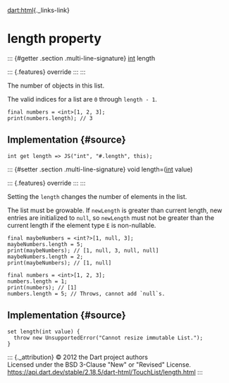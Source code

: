 [dart:html](../../dart-html/dart-html-library){._links-link}

length property
===============

::: {#getter .section .multi-line-signature}
[int](../../dart-core/int-class) length

::: {.features}
override
:::
:::

The number of objects in this list.

The valid indices for a list are `0` through `length - 1`.

``` {.language-dart data-language="dart"}
final numbers = <int>[1, 2, 3];
print(numbers.length); // 3
```

Implementation {#source}
--------------

``` {.language-dart data-language="dart"}
int get length => JS("int", "#.length", this);
```

::: {#setter .section .multi-line-signature}
void length=([int](../../dart-core/int-class) value)

::: {.features}
override
:::
:::

Setting the `length` changes the number of elements in the list.

The list must be growable. If `newLength` is greater than current
length, new entries are initialized to `null`, so `newLength` must not
be greater than the current length if the element type `E` is
non-nullable.

``` {.language-dart data-language="dart"}
final maybeNumbers = <int?>[1, null, 3];
maybeNumbers.length = 5;
print(maybeNumbers); // [1, null, 3, null, null]
maybeNumbers.length = 2;
print(maybeNumbers); // [1, null]

final numbers = <int>[1, 2, 3];
numbers.length = 1;
print(numbers); // [1]
numbers.length = 5; // Throws, cannot add `null`s.
```

Implementation {#source}
--------------

``` {.language-dart data-language="dart"}
set length(int value) {
  throw new UnsupportedError("Cannot resize immutable List.");
}
```

::: {._attribution}
© 2012 the Dart project authors\
Licensed under the BSD 3-Clause \"New\" or \"Revised\" License.\
<https://api.dart.dev/stable/2.18.5/dart-html/TouchList/length.html>
:::
